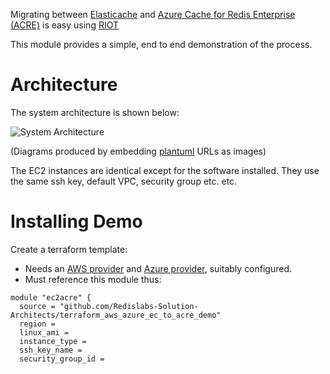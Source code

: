 Migrating between [Elasticache] and [Azure Cache for Redis Enterprise (ACRE)] is easy using [RIOT]

This module provides a simple, end to end demonstration of the process.

# Architecture
The system architecture is shown below:

![System Architecture](http://www.plantuml.com/plantuml/png/JP2nQiGm38PtFuN8VZTalE6uu-ZGgN1qBugiYqrZkyZAqj1thnKyP0dHRttwX6vLKNHDYyl5CmnCuqK5Nwz8C7DcGIqo05RG6JOdJ8fvNXWI9uqiNnDd2WdbsthIvFvSdoJiOuLQLY46FmsRywWuOMNW1Qj6GWfi55EdkZ_5kMbZoH1ArLsUmj7zVF_uj5HYKKCTBMNrWB-hC6nzqdsl7YOPu4ZV7yytev646zruYaBjeTPm-1rTck0ayNIr1Li0v_NdVBKxN60SBHbxbCAUCFN-VIzdNsZLxhbnzktA_m00)

(Diagrams produced by embedding [plantuml] URLs as images)

The EC2 instances are identical except for the software installed. They use the same ssh key, default VPC, security group etc. etc.

# Installing Demo
Create a terraform template:
- Needs an [AWS provider] and [Azure provider], suitably configured.
- Must reference this module thus:
```
module "ec2acre" {
  source = "github.com/Redislabs-Solution-Architects/terraform_aws_azure_ec_to_acre_demo"
  region = 
  linux_ami =
  instance_type = 
  ssh_key_name =
  security_group_id =
```


[Elasticache]: https://aws.amazon.com/elasticache/
[RIOT]: https://developer.redislabs.com/riot/riot-redis.html
[Azure Cache for Redis Enterprise (ACRE)]: https://azuremarketplace.microsoft.com/en-us/marketplace/apps/garantiadata.redis_enterprise_1sp_public_preview?ocid=redisga_redislabs_cloudpartner_cta1
[ACRE]: https://azuremarketplace.microsoft.com/en-us/marketplace/apps/garantiadata.redis_enterprise_1sp_public_preview?ocid=redisga_redislabs_cloudpartner_cta1
[plantuml]: http://www.plantuml.com/
[AWS provider]: https://registry.terraform.io/providers/hashicorp/aws/latest/docs
[Azure provider]: https://registry.terraform.io/providers/hashicorp/azurerm/latest/docs
